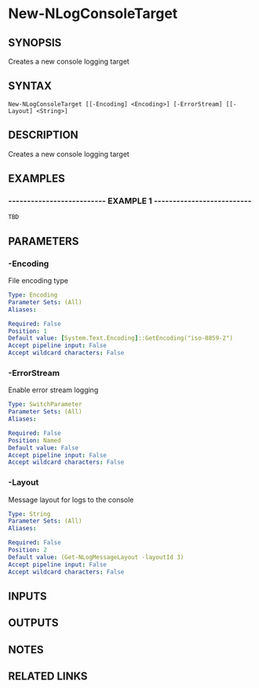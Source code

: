 ﻿---
external help file: NLogModule-help.xml
online version: 
schema: 2.0.0
---

# New-NLogConsoleTarget

## SYNOPSIS
Creates a new console logging target

## SYNTAX

```
New-NLogConsoleTarget [[-Encoding] <Encoding>] [-ErrorStream] [[-Layout] <String>]
```

## DESCRIPTION
Creates a new console logging target

## EXAMPLES

### -------------------------- EXAMPLE 1 --------------------------
```
TBD
```

## PARAMETERS

### -Encoding
File encoding type

```yaml
Type: Encoding
Parameter Sets: (All)
Aliases: 

Required: False
Position: 1
Default value: [System.Text.Encoding]::GetEncoding("iso-8859-2")
Accept pipeline input: False
Accept wildcard characters: False
```

### -ErrorStream
Enable error stream logging

```yaml
Type: SwitchParameter
Parameter Sets: (All)
Aliases: 

Required: False
Position: Named
Default value: False
Accept pipeline input: False
Accept wildcard characters: False
```

### -Layout
Message layout for logs to the console

```yaml
Type: String
Parameter Sets: (All)
Aliases: 

Required: False
Position: 2
Default value: (Get-NLogMessageLayout -layoutId 3)
Accept pipeline input: False
Accept wildcard characters: False
```

## INPUTS

## OUTPUTS

## NOTES

## RELATED LINKS

